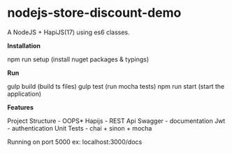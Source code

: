 # nodejs-store-discount-demo

A NodeJS + HapiJS(17) using es6 classes.

**Installation**

npm run setup (install nuget packages & typings)

**Run**

gulp build (build ts files)
gulp test (run mocha tests)
npm run start  (start the application)

**Features**

Project Structure - OOPS*
Hapijs - REST Api
Swagger - documentation
Jwt - authentication
Unit Tests - chai + sinon + mocha

Running on port 5000 ex: localhost:3000/docs
